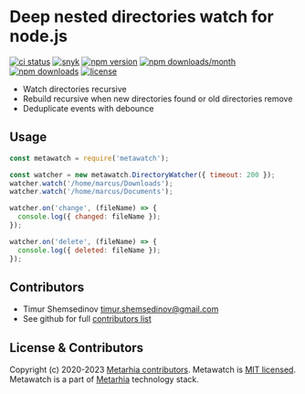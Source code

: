 # Deep nested directories watch for node.js

[![ci status](https://github.com/metarhia/metawatch/workflows/Testing%20CI/badge.svg)](https://github.com/metarhia/metawatch/actions?query=workflow%3A%22Testing+CI%22+branch%3Amaster)
[![snyk](https://snyk.io/test/github/metarhia/metawatch/badge.svg)](https://snyk.io/test/github/metarhia/metawatch)
[![npm version](https://badge.fury.io/js/metawatch.svg)](https://badge.fury.io/js/metawatch)
[![npm downloads/month](https://img.shields.io/npm/dm/metawatch.svg)](https://www.npmjs.com/package/metawatch)
[![npm downloads](https://img.shields.io/npm/dt/metawatch.svg)](https://www.npmjs.com/package/metawatch)
[![license](https://img.shields.io/badge/license-MIT-blue.svg)](https://github.com/metarhia/metawatch/blob/master/LICENSE)

- Watch directories recursive
- Rebuild recursive when new directories found or old directories remove
- Deduplicate events with debounce

## Usage

```js
const metawatch = require('metawatch');

const watcher = new metawatch.DirectoryWatcher({ timeout: 200 });
watcher.watch('/home/marcus/Downloads');
watcher.watch('/home/marcus/Documents');

watcher.on('change', (fileName) => {
  console.log({ changed: fileName });
});

watcher.on('delete', (fileName) => {
  console.log({ deleted: fileName });
});
```

## Contributors

- Timur Shemsedinov <timur.shemsedinov@gmail.com>
- See github for full [contributors list](https://github.com/metarhia/metawatch/graphs/contributors)

## License & Contributors

Copyright (c) 2020-2023 [Metarhia contributors](https://github.com/metarhia/metawatch/graphs/contributors).
Metawatch is [MIT licensed](./LICENSE).
Metawatch is a part of [Metarhia](https://github.com/metarhia) technology stack.
